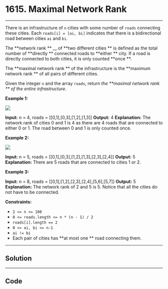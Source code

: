 # 1615. Maximal Network Rank

---

There is an infrastructure of `n` cities with some number of `roads` connecting these cities. Each `roads[i] = [ai, bi]` indicates that there is a bidirectional road between cities `ai` and `bi`.

The **network rank ** __ of **two different cities ** is defined as the total number of **directly ** connected roads to **either ** city. If a road is directly connected to both cities, it is only counted **once **.

The **maximal network rank ** of the infrastructure is the **maximum network rank ** of all pairs of different cities.

Given the integer `n` and the array `roads`, return _the **maximal network rank ** of the entire infrastructure_.

 

**Example 1:**

**![](https://assets.leetcode.com/uploads/2020/09/21/ex1.png)**


**Input:** n = 4, roads = [[0,1],[0,3],[1,2],[1,3]]
**Output:** 4
**Explanation:** The network rank of cities 0 and 1 is 4 as there are 4 roads that are connected to either 0 or 1. The road between 0 and 1 is only counted once.


**Example 2:**

**![](https://assets.leetcode.com/uploads/2020/09/21/ex2.png)**


**Input:** n = 5, roads = [[0,1],[0,3],[1,2],[1,3],[2,3],[2,4]]
**Output:** 5
**Explanation:** There are 5 roads that are connected to cities 1 or 2.


**Example 3:**


**Input:** n = 8, roads = [[0,1],[1,2],[2,3],[2,4],[5,6],[5,7]]
**Output:** 5
**Explanation:** The network rank of 2 and 5 is 5. Notice that all the cities do not have to be connected.


 

**Constraints:**

  * `2 <= n <= 100`
  * `0 <= roads.length <= n * (n - 1) / 2`
  * `roads[i].length == 2`
  * `0 <= ai, bi <= n-1`
  * `ai != bi`
  * Each pair of cities has **at most one ** road connecting them.

---

## Solution



---

## Code
```python


```